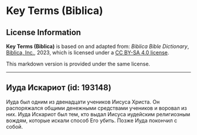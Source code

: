 # Key Terms (Biblica)

## License Information

**Key Terms (Biblica)** is based on and adapted from: _Biblica Bible Dictionary_, [Biblica, Inc.](https://www.biblica.com/), 2023, which is licensed under a [CC BY-SA 4.0 license](https://creativecommons.org/licenses/by-sa/4.0/legalcode.en).

This markdown version is provided under the same license.



--------------------------------

## Иуда Искариот (id: 193148)

Иуда был одним из двенадцати учеников Иисуса Христа. Он распоряжался общими денежными средствами учеников и воровал из них. Иуда Искариот был тем, кто выдал Иисуса иудейским религиозным вождям, которые искали способ Его убить. Позже Иуда покончил с собой.


